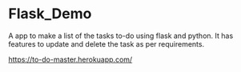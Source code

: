 # Flask_Demo

A app to make a list of the tasks to-do using flask and python. It has features to update and delete the task as per requirements. 

https://to-do-master.herokuapp.com/
